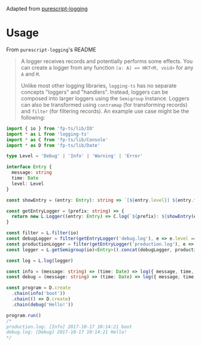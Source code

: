 Adapted from [purescript-logging](https://github.com/rightfold/purescript-logging)

# Usage

From `purescript-logging`'s README

> A logger receives records and potentially performs some effects. You can create a logger from any function `(a: A) => HKT<M, void>` for any `A` and `M`.
>
> Unlike most other logging libraries, `logging-ts` has no separate concepts "loggers" and "handlers". Instead, loggers
> can be composed into larger loggers using the `Semigroup` instance. Loggers can also be transformed using `contramap`
> (for transforming records) and `filter` (for filtering records). An example use case might be the following:

```ts
import { io } from 'fp-ts/lib/IO'
import * as L from 'logging-ts'
import * as C from 'fp-ts/lib/Console'
import * as D from 'fp-ts/lib/Date'

type Level = 'Debug' | 'Info' | 'Warning' | 'Error'

interface Entry {
  message: string
  time: Date
  level: Level
}

const showEntry = (entry: Entry): string => `[${entry.level}] ${entry.time.toLocaleString()} ${entry.message}`

const getEntryLogger = (prefix: string) => {
  return new L.Logger((entry: Entry) => C.log(`${prefix}: ${showEntry(entry)}`))
}

const filter = L.filter(io)
const debugLogger = filter(getEntryLogger('debug.log'), e => e.level === 'Debug')
const productionLogger = filter(getEntryLogger('production.log'), e => e.level !== 'Debug')
const logger = L.getSemigroup(io)<Entry>().concat(debugLogger, productionLogger)

const log = L.log(logger)

const info = (message: string) => (time: Date) => log({ message, time, level: 'Info' })
const debug = (message: string) => (time: Date) => log({ message, time, level: 'Debug' })

const program = D.create
  .chain(info('boot'))
  .chain(() => D.create)
  .chain(debug('Hello!'))

program.run()
/*
production.log: [Info] 2017-10-17 10:14:21 boot
debug.log: [Debug] 2017-10-17 10:14:21 Hello!
*/
```
